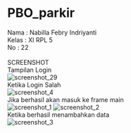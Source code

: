 # PBO_parkir
Nama  : Nabilla Febry Indriyanti <br>
Kelas : XI RPL 5 <br>
No    : 22 <br>
<br>
SCREENSHOT <br>
Tampilan Login <br>
![screenshot_29](https://cloud.githubusercontent.com/assets/22045698/24187062/dc623eaa-0f0d-11e7-88a5-e08f80a3267a.png)<br>
Ketika Login Salah <br>
![screenshot_4](https://cloud.githubusercontent.com/assets/22045698/24187060/dc5f8110-0f0d-11e7-9ecc-9ff58327f693.png)<br>
Jika berhasil akan masuk ke frame main<br>
![screenshot_1](https://cloud.githubusercontent.com/assets/22045698/24187058/dc58c5fa-0f0d-11e7-9f54-9e6fc080333d.png)
![screenshot_2](https://cloud.githubusercontent.com/assets/22045698/24187059/dc5c3456-0f0d-11e7-900e-f00e87297891.png)<br>
Ketika berhasil menambahkan data <br>
![screenshot_3](https://cloud.githubusercontent.com/assets/22045698/24187061/dc5ffa3c-0f0d-11e7-9495-abe956ae5e17.png)


